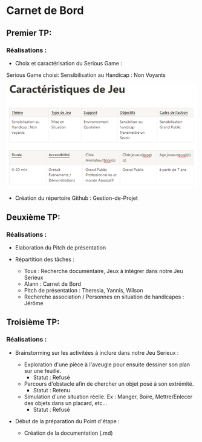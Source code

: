 # Carnet de Bord

## Premier TP:

### Réalisations :

- Choix et caractérisation du Serious Game :

Serious Game choisi: Sensibilisation au Handicap : Non Voyants

![Caractéristiques du Jeu](Caracteristiques-jeu.PNG)

- Création du répertoire Github : Gestion-de-Projet


## Deuxième TP:

### Réalisations :

- Elaboration du Pitch de présentation
  
- Répartition des tâches :
  - Tous : Recherche documentaire, Jeux à intégrer dans notre Jeu Serieux
  - Alann : Carnet de Bord
  - Pitch de présentation : Theresia, Yannis, Wilson
  - Recherche association / Personnes en situation de handicapes :
    Jérôme

## Troisième TP:

### Réalisations :

- Brainstorming sur les activitées à inclure dans notre Jeu Serieux :
  - Exploration d'une pièce à l'aveugle pour ensuite dessiner son plan sur une feuille.
    - Statut : Refusé
  - Parcours d'obstacle afin de chercher un objet posé à son extrémité.
    - Statut : Retenu
  - Simulation d'une situation réelle.
    Ex : Manger, Boire, Mettre/Enlecer des objets dans un placard, etc...
    - Statut : Refusé

- Début de la préparation du Point d'étape :
  - Création de la documentation (.md)
